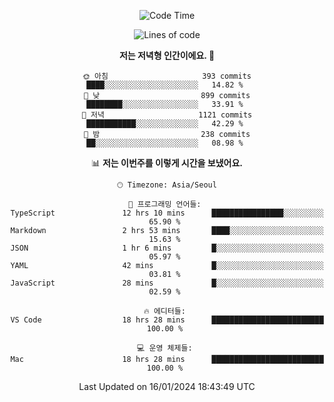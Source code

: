 <div align='center'>
 
<!--START_SECTION:waka-->
![Code Time](http://img.shields.io/badge/Code%20Time-3%2C278%20hrs%2041%20mins-blue)

![Lines of code](https://img.shields.io/badge/%EC%A0%80%EB%8A%94%20%EC%97%AC%ED%83%9C%EA%B9%8C%EC%A7%80%20-1.3%20million%20%EC%A4%84%EC%9D%98%20%EC%BD%94%EB%93%9C%EB%A5%BC%20%EC%9E%91%EC%84%B1%ED%96%88%EC%96%B4%EC%9A%94.-blue)

**저는 저녁형 인간이에요. 🦉** 

```text
🌞 아침                     393 commits         ████░░░░░░░░░░░░░░░░░░░░░   14.82 % 
🌆 낮　                     899 commits         ████████░░░░░░░░░░░░░░░░░   33.91 % 
🌃 저녁                     1121 commits        ███████████░░░░░░░░░░░░░░   42.29 % 
🌙 밤　                     238 commits         ██░░░░░░░░░░░░░░░░░░░░░░░   08.98 % 
```


📊 **저는 이번주를 이렇게 시간을 보냈어요.** 

```text
🕑︎ Timezone: Asia/Seoul

💬 프로그래밍 언어들: 
TypeScript               12 hrs 10 mins      ████████████████░░░░░░░░░   65.90 % 
Markdown                 2 hrs 53 mins       ████░░░░░░░░░░░░░░░░░░░░░   15.63 % 
JSON                     1 hr 6 mins         █░░░░░░░░░░░░░░░░░░░░░░░░   05.97 % 
YAML                     42 mins             █░░░░░░░░░░░░░░░░░░░░░░░░   03.81 % 
JavaScript               28 mins             █░░░░░░░░░░░░░░░░░░░░░░░░   02.59 % 

🔥 에디터들: 
VS Code                  18 hrs 28 mins      █████████████████████████   100.00 % 

💻 운영 체제들: 
Mac                      18 hrs 28 mins      █████████████████████████   100.00 % 
```


 Last Updated on 16/01/2024 18:43:49 UTC
<!--END_SECTION:waka-->
 </div>
<!---
Emewjin/Emewjin is a ✨ special ✨ repository because its `README.md` (this file) appears on your GitHub profile.
You can click the Preview link to take a look at your changes.
--->
